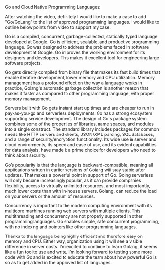 Go and Cloud Native Programming Languages:

After watching the video, definitely I would like to make a case to add "Go/GoLang"  to the list of approved programming languages. I would like to outline below points from video to support my case.

Go is a compiled, concurrent, garbage-collected, statically typed language developed at Google. Go is efficient, scalable, and productive programming language. Go was designed to address the problems faced in software development at Google. Go improves the working environment for its designers and developers. This makes it excellent tool for engineering large software projects.

Go gets directly compiled from binary file that makes its fast build times that enable iterative development, lower memory and CPU utilization. 
Memory management has a profound effect on the way a language works in practice, Golang's automatic garbage collection is another reason that makes it faster as compared to other programming language, with proper memory management.

Servers built with Go gets instant start up times and are cheaper to run in pay-as-you-go and serverless deployments.
Go has a strong ecosystem supporting service development. The design of Go's package system combines some of the properties of libraries, name spaces, and modules into a single construct. The standard library includes packages for common needs like HTTP servers and clients, JSON/XML parsing, SQL databases, and a range of security/encryption functionality. Its wide use in server and cloud environments, its speed and ease of use, and its evident capabilities for data analysis, have made it a prime choice for developers who need to think about security.

Go’s popularity is that the language is backward-compatible, meaning all applications written in earlier versions of Golang will stay stable after updates. That makes a powerful point in support of Go. Going serverless will only become increasingly popular, as it can provide companies flexibility, access to virtually unlimited resources, and most importantly, much lower costs than with in-house servers. Golang, can reduce the load on your servers or the amount of resources.

Concurrency is important to the modern computing environment with its multicore machines running web servers with multiple clients. This multithreading and concurrency are not properly supported in other programming languages. Go enables simple, safe concurrent programming, with no indexing and pointers like other programming languages.


Thanks to the language being highly efficient and therefore easy on memory and CPU. Either way, organization using it  will see a visible difference in  server costs.
I’m excited to continue to learn Golang, it seems like a fun tool to use and write. I’m looking forward to testing some more code with Go and is excited to educate the team about how powerful Go is so as to get added in the approved list of languages.
